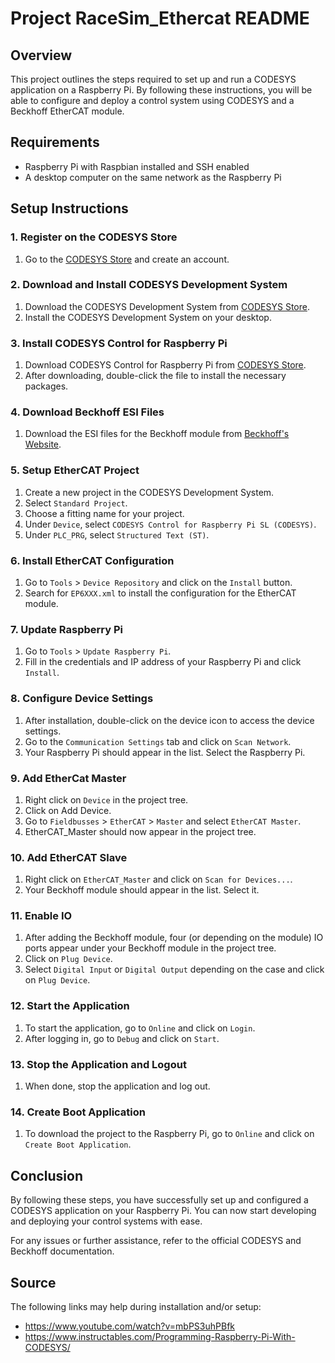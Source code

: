 # Project RaceSim_Ethercat README

## Overview
This project outlines the steps required to set up and run a CODESYS application on a Raspberry Pi. By following these instructions, you will be able to configure and deploy a control system using CODESYS and a Beckhoff EtherCAT module.

## Requirements
- Raspberry Pi with Raspbian installed and SSH enabled
- A desktop computer on the same network as the Raspberry Pi

## Setup Instructions

### 1. Register on the CODESYS Store
1. Go to the [CODESYS Store](https://store.codesys.com/en/) and create an account.

### 2. Download and Install CODESYS Development System
1. Download the CODESYS Development System from [CODESYS Store](https://store.codesys.com/en/).
2. Install the CODESYS Development System on your desktop.

### 3. Install CODESYS Control for Raspberry Pi
1. Download CODESYS Control for Raspberry Pi from [CODESYS Store](https://store.codesys.com/en/codesys-control-for-raspberry-pi-sl.html).
2. After downloading, double-click the file to install the necessary packages.

### 4. Download Beckhoff ESI Files
1. Download the ESI files for the Beckhoff module from [Beckhoff's Website](https://www.beckhoff.com/nl-nl/products/i-o/ethercat-box/epxxxx-industrial-housing/ep6xxx-communication/ep6224-0002.html?filter=%7B%22language%22%3A%5B%22English%22%5D%2C%22fileType%22%3A%5B%5D%2C%22media%22%3A%5B%5D%2C%22variants%22%3A%5B%5D%7D).

### 5. Setup EtherCAT Project
1. Create a new project in the CODESYS Development System.
2. Select `Standard Project`.
3. Choose a fitting name for your project.
4. Under `Device`, select `CODESYS Control for Raspberry Pi SL (CODESYS)`.
5. Under `PLC_PRG`, select `Structured Text (ST)`. 

### 6. Install EtherCAT Configuration
1. Go to `Tools` > `Device Repository` and click on the `Install` button.
2. Search for `EP6XXX.xml` to install the configuration for the EtherCAT module.

### 7. Update Raspberry Pi
1. Go to `Tools` > `Update Raspberry Pi`.
2. Fill in the credentials and IP address of your Raspberry Pi and click `Install`.

### 8. Configure Device Settings
1. After installation, double-click on the device icon to access the device settings.
2. Go to the `Communication Settings` tab and click on `Scan Network`.
3. Your Raspberry Pi should appear in the list. Select the Raspberry Pi.

### 9. Add EtherCat Master
1. Right click on `Device` in the project tree.
2. Click on Add Device.
3. Go to `Fieldbusses` > `EtherCAT` > `Master` and select `EtherCAT Master`.
4. EtherCAT_Master should now appear in the project tree.

### 10. Add EtherCAT Slave
1. Right click on `EtherCAT_Master` and click on `Scan for Devices...`. 
2. Your Beckhoff module should appear in the list. Select it.

### 11. Enable IO
1. After adding the Beckhoff module, four (or depending on the module) IO ports appear under your Beckhoff module in the project tree.
2. Click on `Plug Device`.
3. Select `Digital Input` or `Digital Output` depending on the case and click on `Plug Device`. 

### 12. Start the Application
1. To start the application, go to `Online` and click on `Login`.
2. After logging in, go to `Debug` and click on `Start`.

### 13. Stop the Application and Logout
1. When done, stop the application and log out.

### 14. Create Boot Application
1. To download the project to the Raspberry Pi, go to `Online` and click on `Create Boot Application`.

## Conclusion
By following these steps, you have successfully set up and configured a CODESYS application on your Raspberry Pi. You can now start developing and deploying your control systems with ease.

For any issues or further assistance, refer to the official CODESYS and Beckhoff documentation.

## Source
The following links may help during installation and/or setup: 
* https://www.youtube.com/watch?v=mbPS3uhPBfk
* https://www.instructables.com/Programming-Raspberry-Pi-With-CODESYS/
